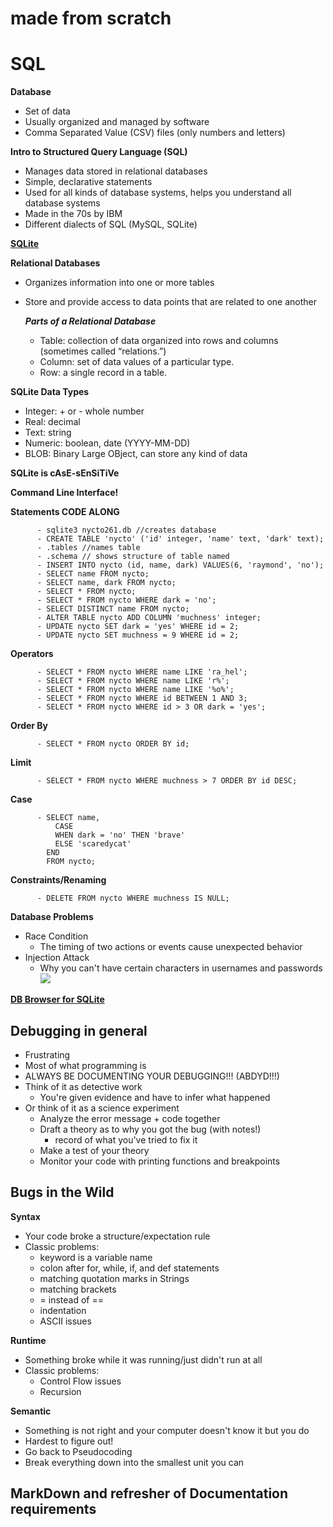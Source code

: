 # made from scratch

# SQL

**Database**
- Set of data
- Usually organized and managed by software
- Comma Separated Value (CSV) files (only numbers and letters)

**Intro to Structured Query Language (SQL)**
- Manages data stored in relational databases
- Simple, declarative statements
- Used for all kinds of database systems, helps you understand all database systems
- Made in the 70s by IBM
- Different dialects of SQL (MySQL, SQLite)

**[SQLite](https://www.sqlite.org/index.html)**

**Relational Databases**
- Organizes information into one or more tables
- Store and provide access to data points that are related to one another

  ***Parts of a Relational Database***

    - Table: collection of data organized into rows and columns (sometimes called “relations.”)
    - Column: set of data values of a particular type.
    - Row: a single record in a table.

**SQLite Data Types**
- Integer: + or - whole number
- Real: decimal
- Text: string
- Numeric: boolean, date (YYYY-MM-DD)
- BLOB: Binary Large OBject, can store any kind of data

**SQLite is cAsE-sEnSiTiVe**

**Command Line Interface!**

**Statements CODE ALONG**

          - sqlite3 nycto261.db //creates database
          - CREATE TABLE 'nycto' ('id' integer, 'name' text, 'dark' text);
          - .tables //names table
          - .schema // shows structure of table named
          - INSERT INTO nycto (id, name, dark) VALUES(6, 'raymond', 'no');
          - SELECT name FROM nycto;
          - SELECT name, dark FROM nycto;
          - SELECT * FROM nycto;
          - SELECT * FROM nycto WHERE dark = 'no';
          - SELECT DISTINCT name FROM nycto;
          - ALTER TABLE nycto ADD COLUMN 'muchness' integer;
          - UPDATE nycto SET dark = 'yes' WHERE id = 2;
          - UPDATE nycto SET muchness = 9 WHERE id = 2;

**Operators**

          - SELECT * FROM nycto WHERE name LIKE 'ra_hel';
          - SELECT * FROM nycto WHERE name LIKE 'r%';
          - SELECT * FROM nycto WHERE name LIKE '%o%';
          - SELECT * FROM nycto WHERE id BETWEEN 1 AND 3;
          - SELECT * FROM nycto WHERE id > 3 OR dark = 'yes';

**Order By**

          - SELECT * FROM nycto ORDER BY id;

**Limit**

          - SELECT * FROM nycto WHERE muchness > 7 ORDER BY id DESC;

**Case**

          - SELECT name,
              CASE
              WHEN dark = 'no' THEN 'brave'
              ELSE 'scaredycat'
            END
            FROM nycto;

**Constraints/Renaming**

          - DELETE FROM nycto WHERE muchness IS NULL;

**Database Problems**
  - Race Condition
    - The timing of two actions or events cause unexpected behavior
  - Injection Attack
    - Why you can't have certain characters in usernames and passwords
    ![](img/injection.png)

**[DB Browser for SQLite](https://sqlitebrowser.org/dl/)**

## Debugging in general

- Frustrating
- Most of what programming is
- ALWAYS BE DOCUMENTING YOUR DEBUGGING!!! (ABDYD!!!)
- Think of it as detective work
	- You're given evidence  and have to infer what happened
- Or think of it as a science experiment
	- Analyze the error message + code together
	- Draft a theory as to why you got the bug (with notes!)
		- record of what you've tried to fix it
	- Make a test of your theory
	- Monitor your code with printing functions and breakpoints

## Bugs in the Wild

**Syntax**

- Your code broke a structure/expectation rule
- Classic problems:
	- keyword is a variable name
	- colon after for, while, if, and def statements
	- matching quotation marks in Strings
	- matching brackets
	- = instead of ==
	- indentation
	- ASCII issues

**Runtime**

- Something broke while it was running/just didn't run at all
- Classic problems:
	- Control Flow issues
	- Recursion

**Semantic**

- Something is not right and your computer doesn't know it but you do
- Hardest to figure out!
- Go back to Pseudocoding
- Break everything down into the smallest unit you can

## MarkDown and refresher of Documentation requirements